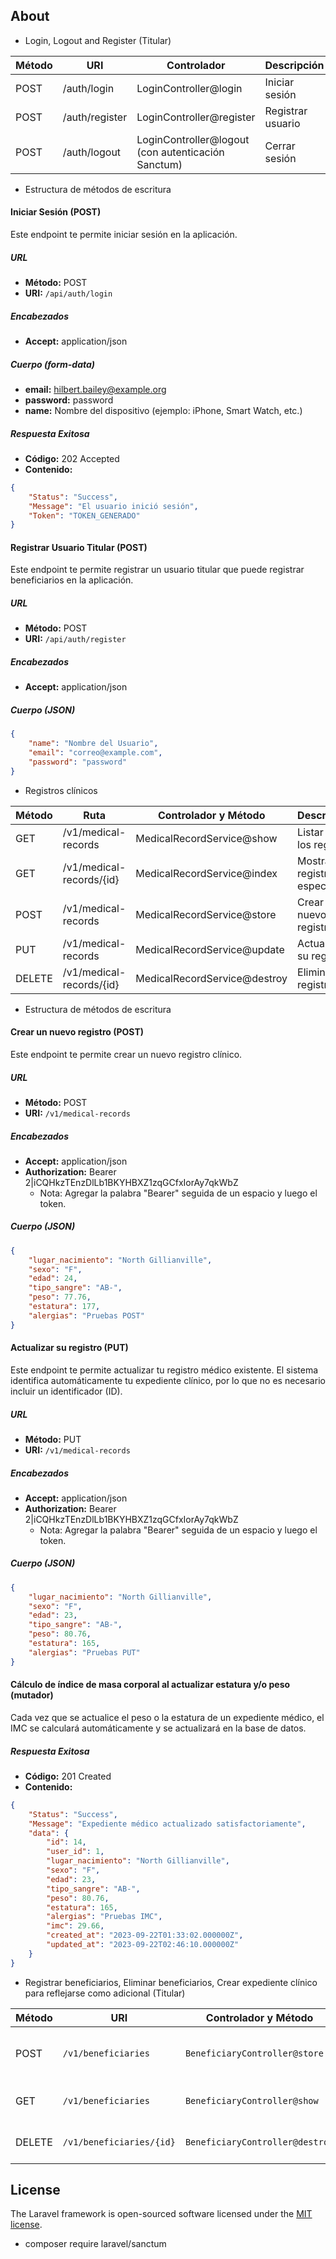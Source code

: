 
## About

- Login, Logout and Register (Titular)

| Método | URI                     | Controlador                    | Descripción                |
|--------|-------------------------|--------------------------------|----------------------------|
| POST   | /auth/login             | LoginController@login           | Iniciar sesión             |
| POST   | /auth/register          | LoginController@register        | Registrar usuario          |
| POST   | /auth/logout            | LoginController@logout (con autenticación Sanctum) | Cerrar sesión   |

- Estructura de métodos de escritura

#### Iniciar Sesión (POST)

Este endpoint te permite iniciar sesión en la aplicación.

##### URL
- **Método:** POST
- **URI:** `/api/auth/login`

##### Encabezados
- **Accept:** application/json

##### Cuerpo (form-data)
- **email:** hilbert.bailey@example.org
- **password:** password
- **name:** Nombre del dispositivo (ejemplo: iPhone, Smart Watch, etc.)

##### Respuesta Exitosa
- **Código:** 202 Accepted
- **Contenido:**

```json
{
    "Status": "Success",
    "Message": "El usuario inició sesión",
    "Token": "TOKEN_GENERADO"
}
```

#### Registrar Usuario Titular (POST)

Este endpoint te permite registrar un usuario titular que puede registrar beneficiarios en la aplicación.

##### URL
- **Método:** POST
- **URI:** `/api/auth/register`

##### Encabezados
- **Accept:** application/json

##### Cuerpo (JSON)
```json
{
    "name": "Nombre del Usuario",
    "email": "correo@example.com",
    "password": "password"
}
```

- Registros clínicos

| Método  | Ruta                            | Controlador y Método       | Descripción                 |
|---------|---------------------------------|----------------------------|-----------------------------|
| GET     | /v1/medical-records             | MedicalRecordService@show  | Listar todos los registros  |
| GET     | /v1/medical-records/{id}        | MedicalRecordService@index | Mostrar un registro específico |
| POST    | /v1/medical-records             | MedicalRecordService@store | Crear un nuevo registro     |
| PUT     | /v1/medical-records             | MedicalRecordService@update| Actualizar su registro      |
| DELETE  | /v1/medical-records/{id}        | MedicalRecordService@destroy| Eliminar su registro |

- Estructura de métodos de escritura

#### Crear un nuevo registro (POST)

Este endpoint te permite crear un nuevo registro clínico.

##### URL
- **Método:** POST
- **URI:** `/v1/medical-records`

##### Encabezados
- **Accept:** application/json
- **Authorization:** Bearer 2|iCQHkzTEnzDlLb1BKYHBXZ1zqGCfxIorAy7qkWbZ
  - Nota: Agregar la palabra "Bearer" seguida de un espacio y luego el token.

##### Cuerpo (JSON)
```json
{
    "lugar_nacimiento": "North Gillianville",
    "sexo": "F",
    "edad": 24,
    "tipo_sangre": "AB-",
    "peso": 77.76,
    "estatura": 177,
    "alergias": "Pruebas POST"
}
```

#### Actualizar su registro (PUT)

Este endpoint te permite actualizar tu registro médico existente. El sistema identifica automáticamente tu expediente clínico, por lo que no es necesario incluir un identificador (ID).

##### URL
- **Método:** PUT
- **URI:** `/v1/medical-records`

##### Encabezados
- **Accept:** application/json
- **Authorization:** Bearer 2|iCQHkzTEnzDlLb1BKYHBXZ1zqGCfxIorAy7qkWbZ
  - Nota: Agregar la palabra "Bearer" seguida de un espacio y luego el token.

##### Cuerpo (JSON)
```json
{
    "lugar_nacimiento": "North Gillianville",
    "sexo": "F",
    "edad": 23,
    "tipo_sangre": "AB-",
    "peso": 80.76,
    "estatura": 165,
    "alergias": "Pruebas PUT"
}
```

#### Cálculo de índice de masa corporal al actualizar estatura y/o peso (mutador)
Cada vez que se actualice el peso o la estatura de un expediente médico, el IMC se calculará automáticamente y se actualizará en la base de datos.

##### Respuesta Exitosa
- **Código:** 201 Created
- **Contenido:**

```json
{
    "Status": "Success",
    "Message": "Expediente médico actualizado satisfactoriamente",
    "data": {
        "id": 14,
        "user_id": 1,
        "lugar_nacimiento": "North Gillianville",
        "sexo": "F",
        "edad": 23,
        "tipo_sangre": "AB-",
        "peso": 80.76,
        "estatura": 165,
        "alergias": "Pruebas IMC",
        "imc": 29.66,
        "created_at": "2023-09-22T01:33:02.000000Z",
        "updated_at": "2023-09-22T02:46:10.000000Z"
    }
}
```

- Registrar beneficiarios, Eliminar beneficiarios, Crear expediente clínico para reflejarse como adicional (Titular)

| Método | URI                                | Controlador y Método           | Descripción                          |
|--------|------------------------------------|--------------------------------|--------------------------------------|
| POST   | `/v1/beneficiaries`               | `BeneficiaryController@store`  | Crear un beneficiario asociado al titular |
| GET    | `/v1/beneficiaries`               | `BeneficiaryController@show`   | Listar todos los beneficiarios        |
| DELETE | `/v1/beneficiaries/{id}`          | `BeneficiaryController@destroy`| Eliminar un beneficiario específico   |

## License

The Laravel framework is open-sourced software licensed under the [MIT license](https://opensource.org/licenses/MIT).

- composer require laravel/sanctum